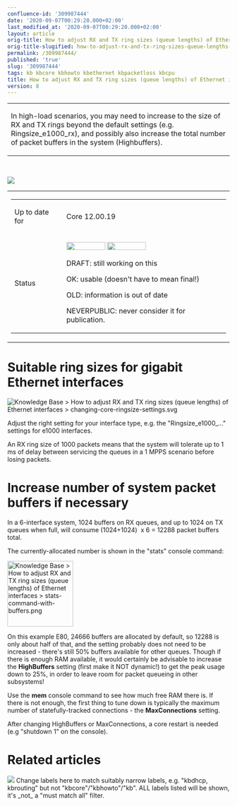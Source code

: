 ```yaml
---
confluence-id: '309987444'
date: '2020-09-07T00:29:20.000+02:00'
last_modified_at: '2020-09-07T00:29:20.000+02:00'
layout: article
orig-title: How to adjust RX and TX ring sizes (queue lengths) of Ethernet interfaces
orig-title-slugified: how-to-adjust-rx-and-tx-ring-sizes-queue-lengths-of-ethernet-interfaces
permalink: /309987444/
published: 'true'
slug: '309987444'
tags: kb kbcore kbhowto kbethernet kbpacketloss kbcpu
title: How to adjust RX and TX ring sizes (queue lengths) of Ethernet interfaces
version: 8
---
```


<div class="contentLayout2">
<div class="columnLayout two-equal" data-layout="two-equal">
<div class="cell normal" data-type="normal">
<div class="innerCell">
<table class="wysiwyg-macro" data-macro-name="excerpt" data-macro-id="2a6e168f-b284-4015-a70f-5110bdc4ede8" data-macro-parameters="atlassian-macro-output-type=INLINE" data-macro-schema-version="1" style="background-image: url(/plugins/servlet/confluence/placeholder/macro-heading?definition=e2V4Y2VycHQ6YXRsYXNzaWFuLW1hY3JvLW91dHB1dC10eXBlPUlOTElORX0&amp;locale=en_GB&amp;version=2); background-repeat: no-repeat;" data-macro-body-type="RICH_TEXT"><tr><td class="wysiwyg-macro-body"><p>In high-load scenarios, you may need to increase to the size of RX and TX rings beyond the default settings (e.g. Ringsize_e1000_rx), and possibly also increase the total number of packet buffers in the system (Highbuffers).</p></td></tr></table><p><br /></p><p><img class="editor-inline-macro" src="/plugins/servlet/confluence/placeholder/macro?definition=e3RvY30&amp;locale=en_GB&amp;version=2" data-macro-name="toc" data-macro-id="b14ec6bf-c24f-4c52-ae96-1779f5f720df" data-macro-schema-version="1"></p></div>
</div>
<div class="cell normal" data-type="normal">
<div class="innerCell">
<table class="wysiwyg-macro" data-macro-name="details" data-macro-id="d6c80c04-42e9-45c0-8446-1df87ed8ca22" data-macro-schema-version="1" style="background-image: url(/plugins/servlet/confluence/placeholder/macro-heading?definition=e2RldGFpbHN9&amp;locale=en_GB&amp;version=2); background-repeat: no-repeat;" data-macro-body-type="RICH_TEXT"><tr><td class="wysiwyg-macro-body"><table class="wrapped confluenceTable"><colgroup> <col /> <col /> </colgroup><tbody><tr><td class="confluenceTd"><p>Up to date for</p></td><td class="confluenceTd"><p>Core 12.00.19</p></td></tr><tr><td colspan="1" class="confluenceTd">Status</td><td colspan="1" class="confluenceTd"><div class="content-wrapper"><p><img class="editor-inline-macro" height="18" width="88" src="/plugins/servlet/status-macro/placeholder?title=DRAFT&amp;colour=Yellow" data-macro-name="status" data-macro-id="471998ff-74aa-4084-a92e-47beddac7d93" data-macro-parameters="colour=Yellow|title=DRAFT" data-macro-schema-version="1"> <img class="editor-inline-macro" height="18" width="88" src="/plugins/servlet/status-macro/placeholder?title=OK&amp;colour=Green" data-macro-name="status" data-macro-id="47035ee4-0614-4a59-bce0-4a15bfd8dead" data-macro-parameters="colour=Green|title=OK" data-macro-schema-version="1"></p><p><span class="text-placeholder">DRAFT: still working on this </span></p><p><span class="text-placeholder">OK: usable (doesn't have to mean final!) </span></p><p><span class="text-placeholder">OLD: information is out of date </span></p><p><span class="text-placeholder">NEVERPUBLIC: never consider it for publication.</span></p></div></td></tr></tbody></table></td></tr></table></div>
</div>
</div>
<div class="columnLayout single" data-layout="single">
<div class="cell normal" data-type="normal">
<div class="innerCell">
<h1>Suitable ring sizes for gigabit Ethernet interfaces</h1><p><img class="confluence-embedded-image image-right" src="/download/attachments/309987444/changing-core-ringsize-settings.svg?version=1&amp;modificationDate=1568847474000&amp;api=v2" data-image-src="/download/attachments/309987444/changing-core-ringsize-settings.svg?version=1&amp;modificationDate=1568847474000&amp;api=v2" data-unresolved-comment-count="0" data-linked-resource-id="309987440" data-linked-resource-version="1" data-linked-resource-type="attachment" data-linked-resource-default-alias="changing-core-ringsize-settings.svg" data-base-url="http://wiki.clavister.com" data-linked-resource-content-type="image/svg+xml" data-linked-resource-container-id="309987444" data-linked-resource-container-version="8" title="Knowledge Base > How to adjust RX and TX ring sizes (queue lengths) of Ethernet interfaces > changing-core-ringsize-settings.svg" data-location="Knowledge Base > How to adjust RX and TX ring sizes (queue lengths) of Ethernet interfaces > changing-core-ringsize-settings.svg"></p><p>Adjust the right setting for your interface type, e.g. the &quot;Ringsize_e1000_...&quot; settings for e1000 interfaces.</p><p>An RX ring size of 1000 packets means that the system will tolerate up to 1 ms of delay between servicing the queues in a 1 MPPS scenario before losing packets.</p><h1>Increase number of system packet buffers if necessary</h1><p>In a 6-interface system, 1024 buffers on RX queues, and up to 1024 on TX queues when full, will consume (1024+1024)  x 6 = 12288 packet buffers total.</p><p>The currently-allocated number is shown in the &quot;stats&quot; console command:</p><p><img class="confluence-embedded-image" height="149" src="/download/attachments/309987444/stats-command-with-buffers.png?version=1&amp;modificationDate=1568847460000&amp;api=v2" data-image-src="/download/attachments/309987444/stats-command-with-buffers.png?version=1&amp;modificationDate=1568847460000&amp;api=v2" data-unresolved-comment-count="0" data-linked-resource-id="309987442" data-linked-resource-version="1" data-linked-resource-type="attachment" data-linked-resource-default-alias="stats-command-with-buffers.png" data-base-url="http://wiki.clavister.com" data-linked-resource-content-type="image/png" data-linked-resource-container-id="309987444" data-linked-resource-container-version="8" title="Knowledge Base > How to adjust RX and TX ring sizes (queue lengths) of Ethernet interfaces > stats-command-with-buffers.png" data-location="Knowledge Base > How to adjust RX and TX ring sizes (queue lengths) of Ethernet interfaces > stats-command-with-buffers.png" data-image-height="149" data-image-width="388"></p><p>On this example E80, 24666 buffers are allocated by default, so 12288 is only about half of that, and the setting probably does not need to be increased - there's still 50% buffers available for other queues. Though if there is enough RAM available, it would certainly be advisable to increase the <strong>HighBuffers</strong> setting (first make it NOT dynamic!) to get the peak usage down to 25%, in order to leave room for packet queueing in other subsystems!</p><p>Use the <strong>mem</strong> console command to see how much free RAM there is. If there is not enough, the first thing to tune down is typically the maximum number of statefully-tracked connections - the <strong>MaxConnections</strong> setting.</p><p>After changing HighBuffers or MaxConnections, a core restart is needed (e.g &quot;shutdown 1&quot; on the console).</p></div>
</div>
</div>
<div class="columnLayout single" data-layout="single">
<div class="cell normal" data-type="normal">
<div class="innerCell">
<h1>Related articles</h1><p><img class="editor-inline-macro" src="/plugins/servlet/confluence/placeholder/macro?definition=e2NvbnRlbnRieWxhYmVsOnNvcnQ9bW9kaWZpZWR8ZXhjZXJwdFR5cGU9cmljaCBjb250ZW50fGNxbD1sYWJlbCBpbiAoImtiZXRoZXJuZXQiLCJrYnBhY2tldGxvc3MiKSBhbmQgdHlwZSA9ICJwYWdlIn0&amp;locale=en_GB&amp;version=2" data-macro-name="contentbylabel" data-macro-id="53a143b7-a3a9-4d49-b87e-330413001b82" data-macro-parameters="cql=label in (&quot;kbethernet&quot;,&quot;kbpacketloss&quot;) and type \= &quot;page&quot;|excerptType=rich content|sort=modified" data-macro-schema-version="3"> <span class="text-placeholder"> Change labels here to match suitably narrow labels, e.g. "kbdhcp, kbrouting" but not "kbcore"/"kbhowto"/"kb". ALL labels listed will be shown, it's _not_ a "must match all" filter. </span></p><p><br /></p><p><br /></p></div>
</div>
</div>
</div>